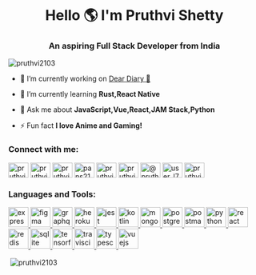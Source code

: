 <h1 align="center">Hello 🌎 I'm Pruthvi Shetty</h1>
<h3 align="center">An aspiring Full Stack Developer from India</h3>

<p align="left"> <img src="https://komarev.com/ghpvc/?username=pruthvi2103&label=Profile%20views&color=000000&style=flat" alt="pruthvi2103" /> </p>

- 🔭 I’m currently working on [Dear Diary 📖](https://github.com/Dear-Diary-Project)

- 🌱 I’m currently learning **Rust,React Native**

- 💬 Ask me about **JavaScript,Vue,React,JAM Stack,Python**

- ⚡ Fun fact **I love Anime and Gaming!**

<h3 align="left">Connect with me:</h3>
<p align="left">
<a href="https://dev.to/pruthvi2103" target="blank"><img align="center" src="https://cdn.jsdelivr.net/npm/simple-icons@3.0.1/icons/dev-dot-to.svg" alt="pruthvi2103" height="30" width="40" /></a>
<a href="https://linkedin.com/in/pruthvinshetty" target="blank"><img align="center" src="https://cdn.jsdelivr.net/npm/simple-icons@3.0.1/icons/linkedin.svg" alt="pruthvinshetty" height="30" width="40" /></a>
<a href="https://stackoverflow.com/users/pruthvi-shetty" target="blank"><img align="center" src="https://cdn.jsdelivr.net/npm/simple-icons@3.0.1/icons/stackoverflow.svg" alt="pruthvi-shetty" height="30" width="40" /></a>
<a href="https://www.codechef.com/users/pans21" target="blank"><img align="center" src="https://cdn.jsdelivr.net/npm/simple-icons@3.1.0/icons/codechef.svg" alt="pans21" height="30" width="40" /></a>
<a href="https://www.hackerrank.com/pruthvishetty561" target="blank"><img align="center" src="https://cdn.jsdelivr.net/npm/simple-icons@3.0.1/icons/hackerrank.svg" alt="pruthvishetty561" height="30" width="40" /></a>
<a href="https://codeforces.com/profile/pruthvi_shetty" target="blank"><img align="center" src="https://cdn.jsdelivr.net/npm/simple-icons@3.0.1/icons/codeforces.svg" alt="pruthvi_shetty" height="30" width="40" /></a>
<a href="https://www.hackerearth.com/@pruthvi75" target="blank"><img align="center" src="https://cdn.jsdelivr.net/npm/simple-icons@3.0.1/icons/hackerearth.svg" alt="@pruthvi75" height="30" width="40" /></a>
<a href="https://auth.geeksforgeeks.org/user/user_l73b/profile" target="blank"><img align="center" src="https://cdn.jsdelivr.net/npm/simple-icons@3.0.1/icons/geeksforgeeks.svg" alt="user_l73b/profile" height="30" width="40" /></a>
<a href="https://www.topcoder.com/members/pruthvi2103" target="blank"><img align="center" src="https://cdn.jsdelivr.net/npm/simple-icons@3.0.1/icons/topcoder.svg" alt="pruthvi2103" height="30" width="40" /></a>
</p>

<h3 align="left">Languages and Tools:</h3>
<p align="left"> <a href="https://expressjs.com" target="_blank"> <img src="https://devicons.github.io/devicon/devicon.git/icons/express/express-original-wordmark.svg" alt="express" width="40" height="40"/> </a> <a href="https://www.figma.com/" target="_blank"> <img src="https://www.vectorlogo.zone/logos/figma/figma-icon.svg" alt="figma" width="40" height="40"/> </a> <a href="https://graphql.org" target="_blank"> <img src="https://www.vectorlogo.zone/logos/graphql/graphql-icon.svg" alt="graphql" width="40" height="40"/> </a> <a href="https://heroku.com" target="_blank"> <img src="https://www.vectorlogo.zone/logos/heroku/heroku-icon.svg" alt="heroku" width="40" height="40"/> </a> <a href="https://jestjs.io" target="_blank"> <img src="https://www.vectorlogo.zone/logos/jestjsio/jestjsio-icon.svg" alt="jest" width="40" height="40"/> </a> <a href="https://kotlinlang.org" target="_blank"> <img src="https://www.vectorlogo.zone/logos/kotlinlang/kotlinlang-icon.svg" alt="kotlin" width="40" height="40"/> </a> <a href="https://www.mongodb.com/" target="_blank"> <img src="https://devicons.github.io/devicon/devicon.git/icons/mongodb/mongodb-original-wordmark.svg" alt="mongodb" width="40" height="40"/> </a> <a href="https://www.postgresql.org" target="_blank"> <img src="https://devicons.github.io/devicon/devicon.git/icons/postgresql/postgresql-original-wordmark.svg" alt="postgresql" width="40" height="40"/> </a> <a href="https://postman.com" target="_blank"> <img src="https://www.vectorlogo.zone/logos/getpostman/getpostman-icon.svg" alt="postman" width="40" height="40"/> </a> <a href="https://www.python.org" target="_blank"> <img src="https://devicons.github.io/devicon/devicon.git/icons/python/python-original.svg" alt="python" width="40" height="40"/> </a> <a href="https://reactjs.org/" target="_blank"> <img src="https://devicons.github.io/devicon/devicon.git/icons/react/react-original-wordmark.svg" alt="react" width="40" height="40"/> </a> <a href="https://redis.io" target="_blank"> <img src="https://devicons.github.io/devicon/devicon.git/icons/redis/redis-original-wordmark.svg" alt="redis" width="40" height="40"/> </a> <a href="https://www.sqlite.org/" target="_blank"> <img src="https://www.vectorlogo.zone/logos/sqlite/sqlite-icon.svg" alt="sqlite" width="40" height="40"/> </a> <a href="https://www.tensorflow.org" target="_blank"> <img src="https://www.vectorlogo.zone/logos/tensorflow/tensorflow-icon.svg" alt="tensorflow" width="40" height="40"/> </a> <a href="https://travis-ci.org" target="_blank"> <img src="https://www.vectorlogo.zone/logos/travis-ci/travis-ci-icon.svg" alt="travisci" width="40" height="40"/> </a> <a href="https://www.typescriptlang.org/" target="_blank"> <img src="https://devicons.github.io/devicon/devicon.git/icons/typescript/typescript-original.svg" alt="typescript" width="40" height="40"/> </a> <a href="https://vuejs.org/" target="_blank"> <img src="https://devicons.github.io/devicon/devicon.git/icons/vuejs/vuejs-original-wordmark.svg" alt="vuejs" width="40" height="40"/> </a> </p>

<p>&nbsp;<img align="center" src="https://github-readme-stats.vercel.app/api?username=pruthvi2103&show_icons=true&theme=dark&locale=en" alt="pruthvi2103" /></p>
